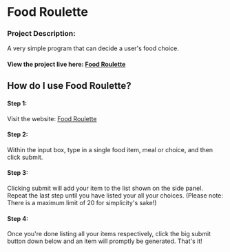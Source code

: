 # Food Roulette

### Project Description:
A very simple program that can decide a user's food choice.

#### View the project live here: [Food Roulette](https://norblit.com/food_roulette/)

## How do I use Food Roulette?

#### Step 1:
Visit the website: [Food Roulette](https://norblit.com/food_roulette/)
#### Step 2:
Within the input box, type in a single food item, meal or choice, and then click submit.
#### Step 3: 
Clicking submit will add your item to the list shown on the side panel. Repeat the last step until you have listed your all your choices. (Please note: There is a maximum limit of 20 for simplicity's sake!)
#### Step 4: 
Once you're done listing all your items respectively, click the big submit button down below and an item will promptly be generated. That's it!
